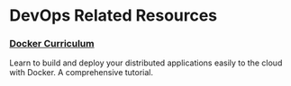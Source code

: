 # DevOps Related Resources

### [Docker Curriculum](https://docker-curriculum.com/#introduction)

Learn to build and deploy your distributed applications easily to the cloud with Docker. A comprehensive tutorial.
